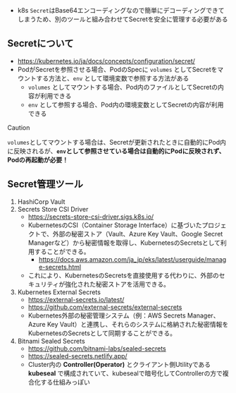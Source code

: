 - k8s `Secret`はBase64エンコーディングなので簡単にデコーディングできてしまうため、別のツールと組み合わせてSecretを安全に管理する必要がある

## Secretについて
- https://kubernetes.io/ja/docs/concepts/configuration/secret/
- PodがSecretを参照させる場合、PodのSpecに `volumes` としてSecretをマウントする方法と、`env` として環境変数で参照する方法がある
  - `volumes` としてマウントする場合、Pod内のファイルとしてSecretの内容が利用できる
  - `env` として参照する場合、Pod内の環境変数としてSecretの内容が利用できる

> [!CAUTION]  
> `volumes`としてマウントする場合は、Secretが更新されたときに自動的にPod内に反映されるが、**`env`として参照させている場合は自動的にPodに反映されず、Podの再起動が必要！**

## Secret管理ツール
1. HashiCorp Vault
2. Secrets Store CSI Driver
   - https://secrets-store-csi-driver.sigs.k8s.io/
   - KubernetesのCSI（Container Storage Interface）に基づいたプロジェクトで、外部の秘密ストア（Vault、Azure Key Vault、Google Secret Managerなど）から秘密情報を取得し、KubernetesのSecretsとして利用することができる。
     - https://docs.aws.amazon.com/ja_jp/eks/latest/userguide/manage-secrets.html
   - これにより、KubernetesのSecretsを直接使用する代わりに、外部のセキュリティが強化された秘密ストアを活用できる。
3. Kubernetes External Secrets
   - https://external-secrets.io/latest/
   - https://github.com/external-secrets/external-secrets
   - Kubernetes外部の秘密管理システム（例：AWS Secrets Manager、Azure Key Vault）と連携し、それらのシステムに格納された秘密情報をKubernetesのSecretsとして同期することができる。
4. Bitnami Sealed Secrets
   - https://github.com/bitnami-labs/sealed-secrets
   - https://sealed-secrets.netlify.app/
   - Cluster内の **Controller(Operator)** とクライアント側Utilityである **kubeseal** で構成されていて、kubesealで暗号化してControllerの方で複合化する仕組みっぽい